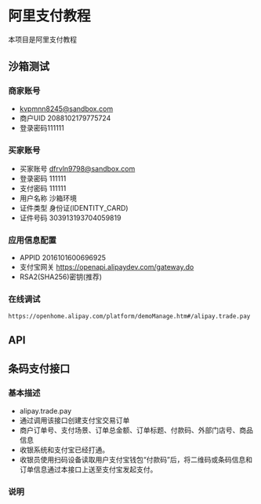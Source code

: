 # 阿里支付教程
本项目是阿里支付教程

## 沙箱测试

### 商家账号
+ kvpmnn8245@sandbox.com
+ 商户UID 2088102179775724
+ 登录密码111111

### 买家账号
+ 买家账号 dfrvln9798@sandbox.com
+ 登录密码 111111
+ 支付密码 111111
+ 用户名称 沙箱环境
+ 证件类型 身份证(IDENTITY_CARD)
+ 证件号码 303913193704059819


### 应用信息配置

+ APPID 2016101600696925
+ 支付宝网关 https://openapi.alipaydev.com/gateway.do
+ RSA2(SHA256)密钥(推荐) 

### 在线调试

	https://openhome.alipay.com/platform/demoManage.htm#/alipay.trade.pay

## API

## 条码支付接口

### 基本描述
+ alipay.trade.pay
+ 通过调用该接口创建支付宝交易订单
+ 商户订单号、支付场景、订单总金额、订单标题、付款码、外部门店号、商品信息
+ 收银系统和支付宝已经打通。
+ 收银员使用扫码设备读取用户支付宝钱包“付款码”后，将二维码或条码信息和订单信息通过本接口上送至支付宝发起支付。

### 说明

